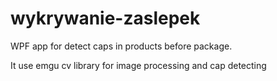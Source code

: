 # wykrywanie-zaslepek
WPF app for detect caps in products before package.

It use emgu cv library for image processing and cap detecting
